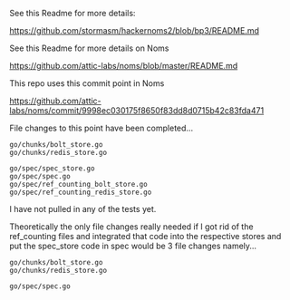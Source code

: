 
See this Readme for more details:

https://github.com/stormasm/hackernoms2/blob/bp3/README.md

See this Readme for more details on Noms

https://github.com/attic-labs/noms/blob/master/README.md

This repo uses this commit point in Noms

https://github.com/attic-labs/noms/commit/9998ec030175f8650f83dd8d0715b42c83fda471

File changes to this point have been completed...

```
go/chunks/bolt_store.go
go/chunks/redis_store.go

go/spec/spec_store.go
go/spec/spec.go
go/spec/ref_counting_bolt_store.go
go/spec/ref_counting_redis_store.go
```

I have not pulled in any of the tests yet.

Theoretically the only file changes really needed if I got rid of the
ref_counting files and integrated that code into the respective stores
and put the spec_store code in spec would be 3 file changes namely...

```
go/chunks/bolt_store.go
go/chunks/redis_store.go

go/spec/spec.go
```

